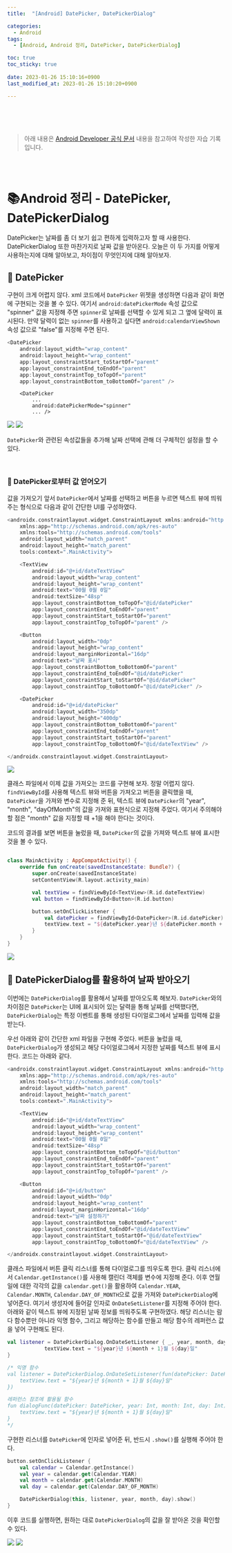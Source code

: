 ```yaml
---
title:  "[Android] DatePicker, DatePickerDialog"

categories:
  - Android
tags:
  - [Android, Android 정리, DatePicker, DatePickerDialog]

toc: true
toc_sticky: true
 
date: 2023-01-26 15:10:16+0900
last_modified_at: 2023-01-26 15:10:20+0900

---
```


<br>
<br>
<br>

> 아래 내용은 [Android Developer 공식 문서](https://developer.android.com/reference/androidx/leanback/widget/picker/DatePicker) 내용을 참고하여 작성한 자습 기록입니다.

<br>
<br>

# 📚Android 정리 - DatePicker, DatePickerDialog

DatePicker는 날짜를 좀 더 보기 쉽고 편하게 입력하고자 할 때 사용한다. DatePickerDialog 또한 마찬가지로 날짜 값을 받아온다. 오늘은 이 두 가지를 어떻게 사용하는지에 대해 알아보고, 차이점이 무엇인지에 대해 알아보자. 

## 📔 DatePicker

구현이 크게 어렵지 않다. xml 코드에서 `DatePicker` 위젯을 생성하면 다음과 같이 화면에 구현되는 것을 볼 수 있다. 여기서 `android:datePickerMode` 속성 값으로 "spinner" 값을 지정해 주면 `spinner`로 날짜를 선택할 수 있게 되고 그 옆에 달력이 표시된다. 만약 달력이 없는 `spinner`를 사용하고 싶다면 `android:calendarViewShown` 속성 값으로 "false"를 지정해 주면 된다.

```kotlin
<DatePicker
    android:layout_width="wrap_content"
    android:layout_height="wrap_content"
    app:layout_constraintStart_toStartOf="parent"
    app:layout_constraintEnd_toEndOf="parent"
    app:layout_constraintTop_toTopOf="parent"
    app:layout_constraintBottom_toBottomOf="parent" />
```

```
    <DatePicker
        ...
        android:datePickerMode="spinner"
        ... />
```

![](/assets/images/android/datepicker/datepicker1.png) ![](/assets/images/android/datepicker/datepicker3.png)


`DatePicker`와 관련된 속성값들을 추가해 날짜 선택에 관해 더 구체적인 설정을 할 수 있다.

<br>

### 📖 DatePicker로부터 값 얻어오기

값을 가져오기 앞서 `DatePicker`에서 날짜를 선택하고 버튼을 누르면 텍스트 뷰에 띄워주는 형식으로 다음과 같이 간단한 UI를 구성하였다.

```kotlin
<androidx.constraintlayout.widget.ConstraintLayout xmlns:android="http://schemas.android.com/apk/res/android"
    xmlns:app="http://schemas.android.com/apk/res-auto"
    xmlns:tools="http://schemas.android.com/tools"
    android:layout_width="match_parent"
    android:layout_height="match_parent"
    tools:context=".MainActivity">

    <TextView
        android:id="@+id/dateTextView"
        android:layout_width="wrap_content"
        android:layout_height="wrap_content"
        android:text="00월 0월 0일"
        android:textSize="48sp"
        app:layout_constraintBottom_toTopOf="@id/datePicker"
        app:layout_constraintEnd_toEndOf="parent"
        app:layout_constraintStart_toStartOf="parent"
        app:layout_constraintTop_toTopOf="parent" />

    <Button
        android:layout_width="0dp"
        android:layout_height="wrap_content"
        android:layout_marginHorizontal="16dp"
        android:text="날짜 표시"
        app:layout_constraintBottom_toBottomOf="parent"
        app:layout_constraintEnd_toEndOf="@id/datePicker"
        app:layout_constraintStart_toStartOf="@id/datePicker"
        app:layout_constraintTop_toBottomOf="@id/datePicker" />

    <DatePicker
        android:id="@+id/datePicker"
        android:layout_width="350dp"
        android:layout_height="400dp"
        app:layout_constraintBottom_toBottomOf="parent"
        app:layout_constraintEnd_toEndOf="parent"
        app:layout_constraintStart_toStartOf="parent"
        app:layout_constraintTop_toBottomOf="@id/dateTextView" />

</androidx.constraintlayout.widget.ConstraintLayout>
```

![](/assets/images/android/datepicker/datepicker2.png)

클래스 파일에서 이제 값을 가져오는 코드를 구현해 보자. 정말 어렵지 않다. `findViewById`를 사용해 텍스트 뷰와 버튼을 가져오고 버튼을 클릭했을 때, `DatePicker`을 가져와 변수로 지정해 준 뒤, 텍스트 뷰에 `DatePicker`의 "year", "month", "dayOfMonth"의 값을 가져와 표현식으로 지정해 주었다. 여기서 주의해야 할 점은 "month" 값을 지정할 때 +1을 해야 한다는 것이다.

코드의 결과를 보면 버튼을 눌렀을 때, `DatePicker`의 값을 가져와 텍스트 뷰에 표시한 것을 볼 수 있다.

```kotlin

class MainActivity : AppCompatActivity() {
    override fun onCreate(savedInstanceState: Bundle?) {
        super.onCreate(savedInstanceState)
        setContentView(R.layout.activity_main)

        val textView = findViewById<TextView>(R.id.dateTextView)
        val button = findViewById<Button>(R.id.button)

        button.setOnClickListener {
            val datePicker = findViewById<DatePicker>(R.id.datePicker)
            textView.text = "${datePicker.year}년 ${datePicker.month + 1}월 ${datePicker.dayOfMonth}일"
        }
    }
}
```

![](/assets/images/android/datepicker/datepicker4.jpg)

## 📔 DatePickerDialog를 활용하여 날짜 받아오기

이번에는 `DatePickerDialog`를 활용해서 날짜를 받아오도록 해보자. `DatePicker`와의 차이점은 `DatePicker`는 UI에 표시되어 있는 달력을 통해 날짜를 선택했다면, `DatePickerDialog`는 특정 이벤트를 통해 생성된 다이얼로그에서 날짜를 입력해 값을 받는다.

우선 아래와 같이 간단한 xml 파일을 구현해 주었다. 버튼을 눌렀을 때, `DatePickerDialog`가 생성되고 해당 다이얼로그에서 지정한 날짜를 텍스트 뷰에 표시한다. 코드는 아래와 같다.

```kotlin
<androidx.constraintlayout.widget.ConstraintLayout xmlns:android="http://schemas.android.com/apk/res/android"
    xmlns:app="http://schemas.android.com/apk/res-auto"
    xmlns:tools="http://schemas.android.com/tools"
    android:layout_width="match_parent"
    android:layout_height="match_parent"
    tools:context=".MainActivity">

    <TextView
        android:id="@+id/dateTextView"
        android:layout_width="wrap_content"
        android:layout_height="wrap_content"
        android:text="00월 0월 0일"
        android:textSize="48sp"
        app:layout_constraintBottom_toTopOf="@id/button"
        app:layout_constraintEnd_toEndOf="parent"
        app:layout_constraintStart_toStartOf="parent"
        app:layout_constraintTop_toTopOf="parent" />

    <Button
        android:id="@+id/button"
        android:layout_width="0dp"
        android:layout_height="wrap_content"
        android:layout_marginHorizontal="16dp"
        android:text="날짜 설정하기"
        app:layout_constraintBottom_toBottomOf="parent"
        app:layout_constraintEnd_toEndOf="@id/dateTextView"
        app:layout_constraintStart_toStartOf="@id/dateTextView"
        app:layout_constraintTop_toBottomOf="@id/dateTextView" />

</androidx.constraintlayout.widget.ConstraintLayout>
```

클래스 파일에서 버튼 클릭 리스너를 통해 다이얼로그를 띄우도록 한다. 클릭 리스너에서 `Calendar.getInstance()`를 사용해 캘린더 객체를 변수에 지정해 준다. 이후 연월일에 대한 각각의 값을 `calendar.get()`을 활용하여 `Calendar.YEAR`, `Calendar.MONTH`, `Calendar.DAY_OF_MONTH`으로 값을 가져와 `DatePickerDialog`에 넣어준다. 여기서 생성자에 들어갈 인자로 `OnDateSetListener`를 지정해 주어야 한다. 아래와 같이 텍스트 뷰에 지정된 날짜 정보를 띄워주도록 구현하였다. 해당 리스너는 람다 함수뿐만 아니라 익명 함수, 그리고 해당하는 함수를 만들고 해당 함수의 레퍼런스 값을 넣어 구현해도 된다.

```kotlin
val listener = DatePickerDialog.OnDateSetListener { _, year, month, day ->
            textView.text = "${year}년 ${month + 1}월 ${day}일"
}

/* 익명 함수
val listener = DatePickerDialog.OnDateSetListener(fun(datePicker: DatePicker, year, month, day) {
    textView.text = "${year}년 ${month + 1}월 ${day}일"
})

레퍼런스 참조에 활용될 함수
fun dialogFunc(datePicker: DatePicker, year: Int, month: Int, day: Int) {
    textView.text = "${year}년 ${month + 1}월 ${day}일"
}
*/
```

구현한 리스너를 `DatePicker`에 인자로 넣어준 뒤, 반드시 `.show()`를 실행해 주어야 한다.

```kotlin
button.setOnClickListener {
    val calendar = Calendar.getInstance()
    val year = calendar.get(Calendar.YEAR)
    val month = calendar.get(Calendar.MONTH)
    val day = calendar.get(Calendar.DAY_OF_MONTH)

    DatePickerDialog(this, listener, year, month, day).show()
}
```

이후 코드를 실행하면, 원하는 대로 `DatePickerDialog`의 값을 잘 받아온 것을 확인할 수 있다.

![](/assets/images/android/datepicker/datepicker6.jpg) ![](/assets/images/android/datepicker/datepicker5.jpg)
